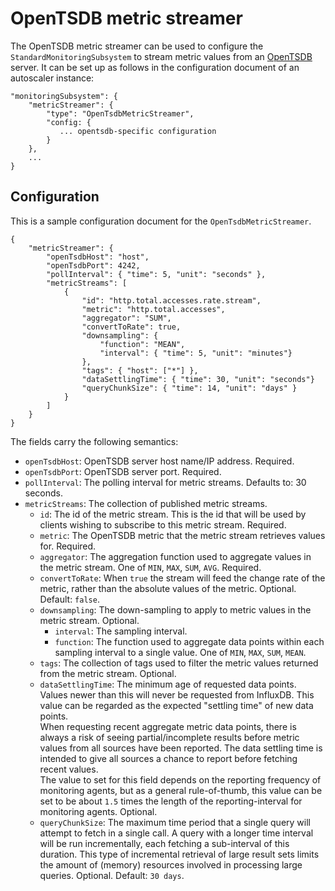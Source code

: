 # OpenTSDB metric streamer
The OpenTSDB metric streamer can be used to configure the 
`StandardMonitoringSubsystem` to stream metric values from
an [OpenTSDB](http://opentsdb.net/) server. 
It can be set up as follows in the configuration document of an autoscaler 
instance:

    "monitoringSubsystem": {
        "metricStreamer": {
            "type": "OpenTsdbMetricStreamer",
            "config: {
               ... opentsdb-specific configuration
            }
        },
        ...
    } 


## Configuration
This is a sample configuration document for the `OpenTsdbMetricStreamer`.


    {
        "metricStreamer": {
            "openTsdbHost": "host",
            "openTsdbPort": 4242,
            "pollInterval": { "time": 5, "unit": "seconds" },
            "metricStreams": [	
                { 
                    "id": "http.total.accesses.rate.stream", 
                    "metric": "http.total.accesses", 
                    "aggregator": "SUM", 
                    "convertToRate": true, 
                    "downsampling": { 
                        "function": "MEAN", 
                        "interval": { "time": 5, "unit": "minutes"}
                    },
                    "tags": { "host": ["*"] },
                    "dataSettlingTime": { "time": 30, "unit": "seconds"}
                    "queryChunkSize": { "time": 14, "unit": "days" }
                }
            ]
        }
	}


The fields carry the following semantics:

   - `openTsdbHost`: OpenTSDB server host name/IP address. Required.
   - `openTsdbPort`: OpenTSDB server port. Required. 
   - `pollInterval`: The polling interval for metric streams. Defaults to: 30 seconds.
   - `metricStreams`: The collection of published metric streams.
       - `id`: The id of the metric stream. This is the id that will be used by
	     clients wishing to subscribe to this metric stream. Required.
	   - `metric`: The OpenTSDB metric that the metric stream retrieves values
          for. Required.
       - `aggregator`: The aggregation function used to aggregate values
         in the metric stream. One of `MIN`, `MAX`, `SUM`, `AVG`. Required.
	   - `convertToRate`: When `true` the stream will feed the change rate of the
         metric, rather than the absolute values of the metric. Optional. 
         Default: `false`.
       - `downsampling`: The down-sampling to apply to metric values in the 
	     metric stream. Optional.
		   - `interval`: The sampling interval.
		   - `function`: The function used to aggregate data points within each 
		     sampling interval to a single value. One of `MIN`, `MAX`, `SUM`, 
			 `MEAN`.
       - `tags`: The collection of tags used to filter the metric values 
	     returned from the metric stream. Optional.
       - `dataSettlingTime`: The minimum age of requested data points. Values 
	     newer than this will never be requested from InfluxDB. This value can 
		 be regarded as the expected "settling time" of new data points.  
		 When requesting recent aggregate metric data points, there is always a
         risk of seeing partial/incomplete results before metric values from all
         sources have been reported. The data settling time is intended to give
         all sources a chance to report before fetching recent values.  
		 The value to set for this field depends on the reporting frequency of
         monitoring agents, but as a general rule-of-thumb, this value can be 
		 set to be about `1.5` times the length of the reporting-interval for
         monitoring agents. Optional.
	   - `queryChunkSize`: The maximum time period that a single query will 
	     attempt to fetch in a single call. A query with a longer time interval 
		 will be run incrementally, each fetching a sub-interval of this duration. 
		 This type of incremental retrieval of large result sets limits the
         amount of (memory) resources involved in processing large queries. 
		 Optional. Default: `30 days`.



